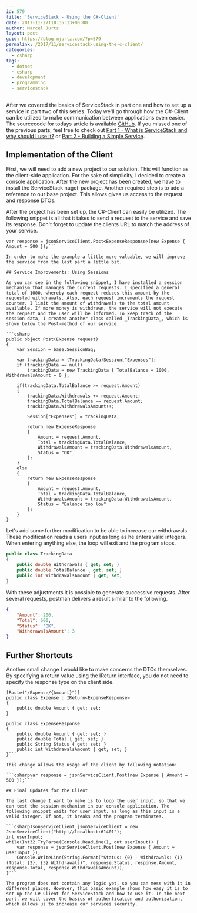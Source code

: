 ```yaml
---
id: 579
title: 'ServiceStack - Using the C#-Client'
date: 2017-11-27T18:35:13+00:00
author: Marcel Jurtz
layout: post
guid: https://blog.mjurtz.com/?p=579
permalink: /2017/11/servicestack-using-the-c-client/
categories:
  - csharp
tags:
  - dotnet
  - csharp
  - development
  - programming
  - servicestack
---
```

After we covered the basics of ServiceStack in part one and how to set up a service in part two of this series. Today we'll go through how the C#-Client can be utilized to make communication between applications even easier. The sourcecode for todays article is available [GitHub](https://github.com/MarcelJurtz/BlogPosts_ServiceStack/tree/master/Part_3_CSharp_Client). If you missed one of the previous parts, feel free to check out [Part 1 - What is ServiceStack and why should I use it?](https://blog.mjurtz.com/2017/11/what-is-servicestack/) or [Part 2 - Building a Simple Service](https://blog.mjurtz.com/2017/11/servicestack-building-simple-service/).

## Implementation of the Client

First, we will need to add a new project to our solution. This will function as the client-side application. For the sake of simplicity, I decided to create a console application. After the new project has been created, we have to install the ServiceStack nuget-package. Another required step is to add a reference to our base project. This allows gives us access to the request and response DTOs.

After the project has been set up, the C#-Client can easily be utilized. The following snippet is all that it takes to send a request to the service and save its response. Don't forget to update the clients URL to match the address of your service.

```csharpJsonServiceClient jsonServiceClient = new JsonServiceClient("http://localhost:61401");
var response = jsonServiceClient.Post<ExpenseResponse>(new Expense { Amount = 500 });```

In order to make the example a little more valuable, we will improve the service from the last part a little bit.

## Service Improvements: Using Sessions

As you can see in the following snippet, I have installed a session mechanism that manages the current requests. I specified a general total of 1000, whereby each request reduces this amount by the requested withdrawals. Also, each request increments the request counter. I limit the amount of withdrawals to the total amount available. If more money is withdrawn, the service will not execute the request and the user will be informed. To keep track of the session data, I created another class called _TrackingData_, which is shown below the Post-method of our service.

```csharp
public object Post(Expense request)
{
    var Session = base.SessionBag;

    var trackingData = (TrackingData)Session["Expenses"];
    if (trackingData == null)
        trackingData = new TrackingData { TotalBalance = 1000, WithdrawalsAmount = 0 };

    if(trackingData.TotalBalance >= request.Amount)
    {
        trackingData.Withdrawals += request.Amount;
        trackingData.TotalBalance -= request.Amount;
        trackingData.WithdrawalsAmount++;

        Session["Expenses"] = trackingData;

        return new ExpenseResponse
        {
            Amount = request.Amount,
            Total = trackingData.TotalBalance,
            WithdrawalsAmount = trackingData.WithdrawalsAmount,
            Status = "OK"
        };
    }
    else
    {
        return new ExpenseResponse
        {
            Amount = request.Amount,
            Total = trackingData.TotalBalance,
            WithdrawalsAmount = trackingData.WithdrawalsAmount,
            Status = "Balance too low"
        };
    }
}
```

Let's add some further modification to be able to increase our withdrawals. These modification reads a users input as long as he enters valid integers. When entering anything else, the loop will exit and the program stops.

```csharp
public class TrackingData
{
    public double Withdrawals { get; set; }
    public double TotalBalance { get; set; }
    public int WithdrawalsAmount { get; set;
}
```

With these adjustments it is possible to generate successive requests. After several requests, postman delivers a result similar to the following.

```json
{
    "Amount": 200,
    "Total": 600,
    "Status": "OK",
    "WithdrawalsAmount": 3
}
```

## Further Shortcuts

Another small change I would like to make concerns the DTOs themselves. By specifying a return value using the IReturn interface, you do not need to specify the response type on the client side.

```csharp[Route("/Expense")]
[Route("/Expense/{Amount}")]
public class Expense : IReturn<ExpenseResponse>
{
    public double Amount { get; set;
}
    
public class ExpenseResponse
{
    public double Amount { get; set; }
    public double Total { get; set; }
    public String Status { get; set; }
    public int WithdrawalsAmount { get; set; }
}```

This change allows the usage of the client by following notation:

```csharpvar response = jsonServiceClient.Post(new Expense { Amount = 500 });```

## Final Updates for the Client

The last change I want to make is to loop the user input, so that we can test the session mechanism in our console application. The following snippet waits for user input, as long as this input is a valid integer. If not, it breaks and the program terminates.

```csharpJsonServiceClient jsonServiceClient = new JsonServiceClient("http://localhost:61401");
int userInput;
while(Int32.TryParse(Console.ReadLine(), out userInput)) {
    var response = jsonServiceClient.Post(new Expense { Amount = userInput });
    Console.WriteLine(String.Format("Status: {0} - Withdrawals: {1} (Total: {2}, {3} Withdrawals)", response.Status, response.Amount, response.Total, response.WithdrawalsAmount));
}```

The program does not contain any logic yet, so you can mess with it in different places. However, this basic example shows how easy it is to set up the C#-Client for ServiceStack and how to use it. In the next part, we will cover the basics of authentication and authorization, which allows us to increase our services security.